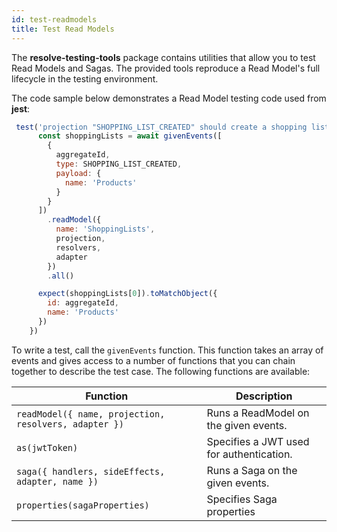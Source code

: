 ```yaml
---
id: test-readmodels
title: Test Read Models
---
```


The **resolve-testing-tools** package contains utilities that allow you to test Read Models and Sagas. The provided tools reproduce a Read Model's full lifecycle in the testing environment.

The code sample below demonstrates a Read Model testing code used from **jest**:

```js
 test('projection "SHOPPING_LIST_CREATED" should create a shopping list', async () => {
      const shoppingLists = await givenEvents([
        {
          aggregateId,
          type: SHOPPING_LIST_CREATED,
          payload: {
            name: 'Products'
          }
        }
      ])
        .readModel({
          name: 'ShoppingLists',
          projection,
          resolvers,
          adapter
        })
        .all()

      expect(shoppingLists[0]).toMatchObject({
        id: aggregateId,
        name: 'Products'
      })
    })
```

To write a test, call the `givenEvents` function. This function takes an array of events and gives access to a number of functions that you can chain together to describe the test case. The following functions are available:

| Function  | Description   |
|-- | --- |
| `readModel({ name, projection, resolvers, adapter })`    | Runs a ReadModel on the given events.      |
| `as(jwtToken)` | Specifies a JWT used for authentication.  |
| `saga({ handlers, sideEffects, adapter, name })` | Runs a Saga on the given events. |
| `properties(sagaProperties)` | Specifies Saga properties |